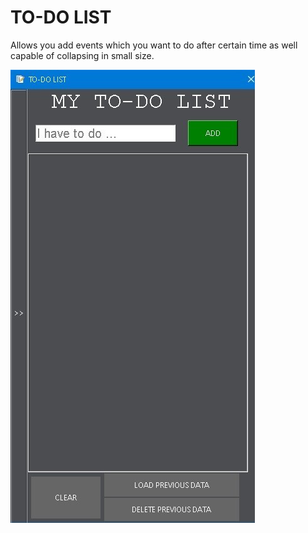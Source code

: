 # TO-DO LIST

Allows you add events which you want to do after certain time as well capable of collapsing in small size.

<img src="readme_files/1.jpg">
